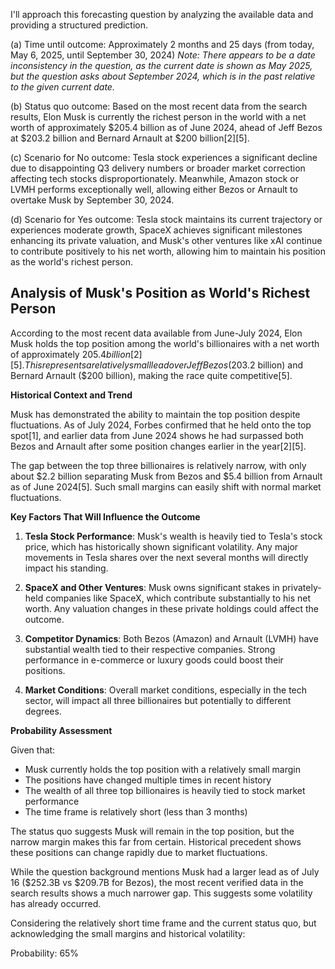 I'll approach this forecasting question by analyzing the available data and providing a structured prediction.

(a) Time until outcome: Approximately 2 months and 25 days (from today, May 6, 2025, until September 30, 2024)
*Note: There appears to be a date inconsistency in the question, as the current date is shown as May 2025, but the question asks about September 2024, which is in the past relative to the given current date.*

(b) Status quo outcome: Based on the most recent data from the search results, Elon Musk is currently the richest person in the world with a net worth of approximately $205.4 billion as of June 2024, ahead of Jeff Bezos at $203.2 billion and Bernard Arnault at $200 billion[2][5].

(c) Scenario for No outcome: Tesla stock experiences a significant decline due to disappointing Q3 delivery numbers or broader market correction affecting tech stocks disproportionately. Meanwhile, Amazon stock or LVMH performs exceptionally well, allowing either Bezos or Arnault to overtake Musk by September 30, 2024.

(d) Scenario for Yes outcome: Tesla stock maintains its current trajectory or experiences moderate growth, SpaceX achieves significant milestones enhancing its private valuation, and Musk's other ventures like xAI continue to contribute positively to his net worth, allowing him to maintain his position as the world's richest person.

## Analysis of Musk's Position as World's Richest Person

According to the most recent data available from June-July 2024, Elon Musk holds the top position among the world's billionaires with a net worth of approximately $205.4 billion[2][5]. This represents a relatively small lead over Jeff Bezos ($203.2 billion) and Bernard Arnault ($200 billion), making the race quite competitive[5].

**Historical Context and Trend**

Musk has demonstrated the ability to maintain the top position despite fluctuations. As of July 2024, Forbes confirmed that he held onto the top spot[1], and earlier data from June 2024 shows he had surpassed both Bezos and Arnault after some position changes earlier in the year[2][5].

The gap between the top three billionaires is relatively narrow, with only about $2.2 billion separating Musk from Bezos and $5.4 billion from Arnault as of June 2024[5]. Such small margins can easily shift with normal market fluctuations.

**Key Factors That Will Influence the Outcome**

1. **Tesla Stock Performance**: Musk's wealth is heavily tied to Tesla's stock price, which has historically shown significant volatility. Any major movements in Tesla shares over the next several months will directly impact his standing.

2. **SpaceX and Other Ventures**: Musk owns significant stakes in privately-held companies like SpaceX, which contribute substantially to his net worth. Any valuation changes in these private holdings could affect the outcome.

3. **Competitor Dynamics**: Both Bezos (Amazon) and Arnault (LVMH) have substantial wealth tied to their respective companies. Strong performance in e-commerce or luxury goods could boost their positions.

4. **Market Conditions**: Overall market conditions, especially in the tech sector, will impact all three billionaires but potentially to different degrees.

**Probability Assessment**

Given that:
- Musk currently holds the top position with a relatively small margin
- The positions have changed multiple times in recent history
- The wealth of all three top billionaires is heavily tied to stock market performance
- The time frame is relatively short (less than 3 months)

The status quo suggests Musk will remain in the top position, but the narrow margin makes this far from certain. Historical precedent shows these positions can change rapidly due to market fluctuations.

While the question background mentions Musk had a larger lead as of July 16 ($252.3B vs $209.7B for Bezos), the most recent verified data in the search results shows a much narrower gap. This suggests some volatility has already occurred.

Considering the relatively short time frame and the current status quo, but acknowledging the small margins and historical volatility:

Probability: 65%